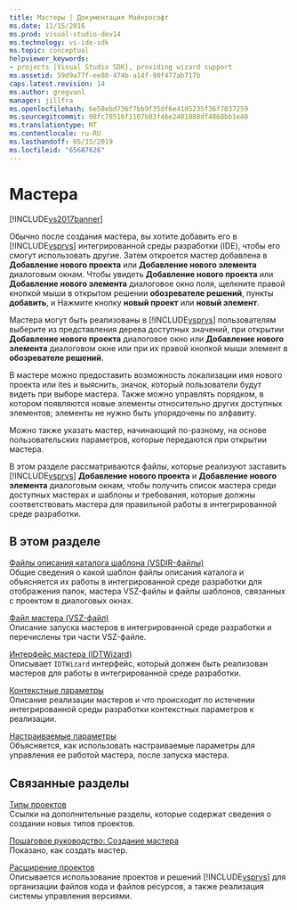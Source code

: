 ```yaml
---
title: Мастеры | Документация Майкрософт
ms.date: 11/15/2016
ms.prod: visual-studio-dev14
ms.technology: vs-ide-sdk
ms.topic: conceptual
helpviewer_keywords:
- projects [Visual Studio SDK], providing wizard support
ms.assetid: 59d9a77f-ee80-474b-a14f-90f477ab717b
caps.latest.revision: 14
ms.author: gregvanl
manager: jillfra
ms.openlocfilehash: 6e58ebd736f7bb9f35df6e41d5235f36f7037259
ms.sourcegitcommit: 08fc78516f1107b83f46e2401888df4868bb1e40
ms.translationtype: MT
ms.contentlocale: ru-RU
ms.lasthandoff: 05/15/2019
ms.locfileid: "65687626"
---
```

# <a name="wizards"></a>Мастера
[!INCLUDE[vs2017banner](../../includes/vs2017banner.md)]

Обычно после создания мастера, вы хотите добавить его в [!INCLUDE[vsprvs](../../includes/vsprvs-md.md)] интегрированной среды разработки (IDE), чтобы его смогут использовать другие. Затем откроется мастер добавлена в **Добавление нового проекта** или **Добавление нового элемента** диалоговым окнам. Чтобы увидеть **Добавление нового проекта** или **Добавление нового элемента** диалоговое окно поля, щелкните правой кнопкой мыши в открытом решении **обозревателе решений**, пункты **добавить**, и Нажмите кнопку **новый проект** или **новый элемент**.  
  
 Мастера могут быть реализованы в [!INCLUDE[vsprvs](../../includes/vsprvs-md.md)] пользователям выберите из представления дерева доступных значений, при открытии **Добавление нового проекта** диалоговое окно или **Добавление нового элемента** диалоговом окне или при их правой кнопкой мыши элемент в **обозревателе решений**.  
  
 В мастере можно предоставить возможность локализации имя нового проекта или ites и выяснить, значок, который пользователи будут видеть при выборе мастера. Также можно управлять порядком, в котором появляются новые элементы относительно других доступных элементов; элементы не нужно быть упорядочены по алфавиту.  
  
 Можно также указать мастер, начинающий по-разному, на основе пользовательских параметров, которые передаются при открытии мастера.  
  
 В этом разделе рассматриваются файлы, которые реализуют заставить [!INCLUDE[vsprvs](../../includes/vsprvs-md.md)] **Добавление нового проекта** и **Добавление нового элемента** диалоговым окнам, чтобы получить список мастера среди доступных мастерах и шаблоны и требования, которые должны соответствовать мастера для правильной работы в интегрированной среде разработки.  
  
## <a name="in-this-section"></a>В этом разделе  
 [Файлы описания каталога шаблона (VSDIR-файлы)](../../extensibility/internals/template-directory-description-dot-vsdir-files.md)  
 Общие сведения о какой шаблон файлы описания каталога и объясняется их работы в интегрированной среде разработки для отображения папок, мастера VSZ-файлы и файлы шаблонов, связанных с проектом в диалоговых окнах.  
  
 [Файл мастера (VSZ-файл)](../../extensibility/internals/wizard-dot-vsz-file.md)  
 Описание запуска мастеров в интегрированной среде разработки и перечислены три части VSZ-файле.  
  
 [Интерфейс мастера (IDTWizard)](../../extensibility/internals/wizard-interface-idtwizard.md)  
 Описывает `IDTWizard` интерфейс, который должен быть реализован мастеров для работы в интегрированной среде разработки.  
  
 [Контекстные параметры](../../extensibility/internals/context-parameters.md)  
 Описание реализации мастеров и что происходит по истечении интегрированной среды разработки контекстных параметров к реализации.  
  
 [Настраиваемые параметры](../../extensibility/internals/custom-parameters.md)  
 Объясняется, как использовать настраиваемые параметры для управления ее работой мастера, после запуска мастера.  
  
## <a name="related-sections"></a>Связанные разделы  
 [Типы проектов](../../extensibility/internals/project-types.md)  
 Ссылки на дополнительные разделы, которые содержат сведения о создании новых типов проектов.  
  
 [Пошаговое руководство: Создание мастера](https://msdn.microsoft.com/library/adb41fe9-fcca-4e87-bf4f-bf2fa68e8b06)  
 Показано, как создать мастер.  
  
 [Расширение проектов](../../extensibility/extending-projects.md)  
 Описывается использование проектов и решений [!INCLUDE[vsprvs](../../includes/vsprvs-md.md)] для организации файлов кода и файлов ресурсов, а также реализация системы управления версиями.
